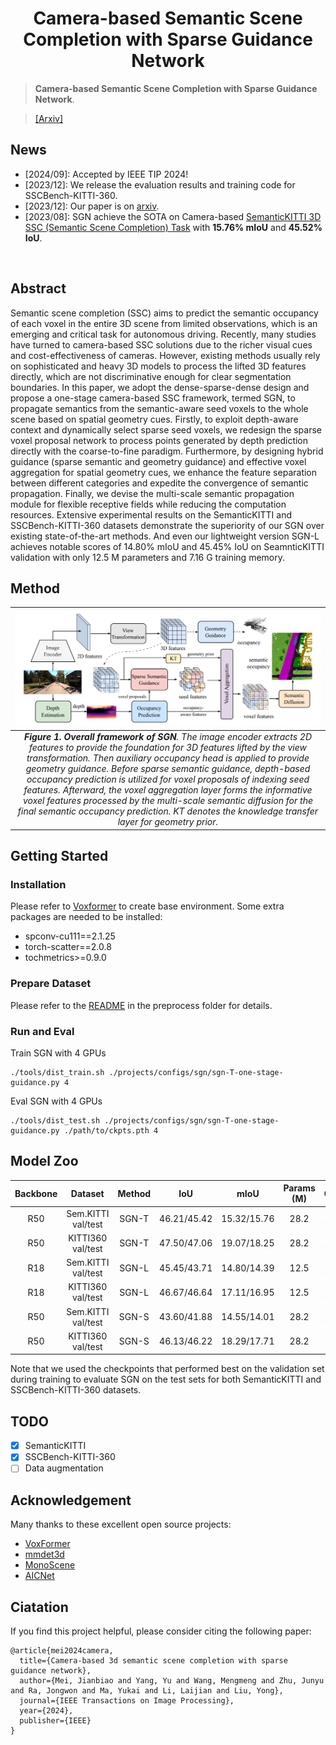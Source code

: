 <div align="center">   
  
# Camera-based Semantic Scene Completion with Sparse Guidance Network
</div>

> **Camera-based Semantic Scene Completion with Sparse Guidance Network**. 

>  [[Arxiv]](https://arxiv.org/pdf/2312.05752.pdf)


## News
- [2024/09]: Accepted by IEEE TIP 2024!
- [2023/12]: We release the evaluation results and training code for SSCBench-KITTI-360.
- [2023/12]: Our paper is on [arxiv](https://arxiv.org/pdf/2312.05752.pdf).
- [2023/08]: SGN achieve the SOTA on Camera-based [SemanticKITTI 3D SSC (Semantic Scene Completion) Task](http://www.semantic-kitti.org/tasks.html#ssc) with **15.76% mIoU** and **45.52% IoU**.
</br>


## Abstract
Semantic scene completion (SSC) aims to predict the semantic occupancy of each voxel in the entire 3D scene from limited observations, which is an emerging and critical task for autonomous driving. Recently, many studies have turned to camera-based SSC solutions due to the richer visual cues and cost-effectiveness of cameras. However, existing methods usually rely on sophisticated and heavy 3D models to process the lifted 3D features directly, which are not discriminative enough for clear segmentation boundaries. In this paper, we adopt the dense-sparse-dense design and propose a one-stage camera-based SSC framework, termed SGN, to propagate semantics from the semantic-aware seed voxels to the whole scene based on spatial geometry cues. Firstly, to exploit depth-aware context and dynamically select sparse seed voxels, we redesign the sparse voxel proposal network to process points generated by depth prediction directly with the coarse-to-fine paradigm. Furthermore, by designing hybrid guidance (sparse semantic and geometry guidance) and effective voxel aggregation for spatial geometry cues, we enhance the feature separation between different categories and expedite the convergence of semantic propagation. Finally, we devise the multi-scale semantic propagation module for flexible receptive fields while reducing the computation resources. Extensive experimental results on the SemanticKITTI and SSCBench-KITTI-360 datasets demonstrate the superiority of our SGN over existing state-of-the-art methods. And even our lightweight version SGN-L achieves notable scores of 14.80\% mIoU and 45.45\% IoU on SeamnticKITTI validation with only 12.5 M parameters and 7.16 G training memory.


## Method

| ![SGN.jpg](./teaser/arch.png) | 
|:--:| 
| ***Figure 1. Overall framework of SGN**. The image encoder extracts 2D features to provide the foundation for 3D features lifted by the view transformation. Then auxiliary occupancy head is applied to provide geometry guidance. Before sparse semantic guidance, depth-based occupancy prediction is utilized for voxel proposals of indexing seed features. Afterward, the voxel aggregation layer forms the informative voxel features processed by the multi-scale semantic diffusion for the final semantic occupancy prediction. KT denotes the knowledge transfer layer for geometry prior.* |

## Getting Started
### Installation
Please refer to [Voxformer](https://github.com/NVlabs/VoxFormer) to create base environment. Some extra packages are needed to be installed:  
- spconv-cu111==2.1.25  
- torch-scatter==2.0.8  
- tochmetrics>=0.9.0  
### Prepare Dataset
Please refer to the [README](preprocess/README.md) in the preprocess folder for details.
### Run and Eval
  
Train SGN with 4 GPUs 
```
./tools/dist_train.sh ./projects/configs/sgn/sgn-T-one-stage-guidance.py 4
```

Eval SGN with 4 GPUs
```
./tools/dist_test.sh ./projects/configs/sgn/sgn-T-one-stage-guidance.py ./path/to/ckpts.pth 4
```

## Model Zoo
| Backbone | Dataset| Method | IoU| mIoU | Params (M) | Config | Download |
| :---: | :---: | :---: | :---: | :---:| :---: | :---: | :---: |
| R50 | Sem.KITTI val/test| SGN-T |46.21/45.42| 15.32/15.76|28.2 |[config](./projects/configs/sgn/sgn-T-one-stage-guidance.py) |[model](https://drive.google.com/file/d/1cDKX6SpyoAHr-cfmjTRDsNF-3_JgtH3p/view?usp=drive_link) 
| R50 | KITTI360 val/test| SGN-T |47.50/47.06 | 19.07/18.25| 28.2 | [config](./projects/configs/sgn/sgn-T-one-stage-guidance-kitti360.py) |[model](https://drive.google.com/file/d/1pfS_9FPsXuUbT1m2tMqSowFN2iEA6KdB/view?usp=drive_link) 
| R18 | Sem.KITTI val/test| SGN-L | 45.45/43.71| 14.80/14.39| 12.5 |[config](./projects/configs/sgn/sgn-L-one-stage-guidance.py) |[model](https://drive.google.com/file/d/1qcjU-vQEju1ycL6NSmq1o53BuI8iYMaK/view?usp=drive_link)|
| R18 | KITTI360 val/test| SGN-L | 46.67/46.64 | 17.11/16.95 | 12.5 |[config](./projects/configs/sgn/sgn-L-one-stage-guidance-kitti360.py) |[model](https://drive.google.com/file/d/1hdR4gMDK4-NyulFDWUNPcLhEImNie8nI/view?usp=drive_link)|
| R50 | Sem.KITTI val/test| SGN-S | 43.60/41.88| 14.55/14.01| 28.2 |[config](./projects/configs/sgn/sgn-S-one-stage-guidance.py) |[model](https://drive.google.com/file/d/1nSh3b69zymabIKmc0L8gGNaEY7RA95T2/view?usp=drive_link)|
| R50 | KITTI360 val/test| SGN-S |46.13/46.22 |18.29/17.71 | 28.2 | [config](./projects/configs/sgn/sgn-S-one-stage-guidance-kitti360.py) |[model](https://drive.google.com/file/d/1WrvxWCq3EY2zRgLoW6JpLNawyiUr2SdD/view?usp=drive_link)|

Note that we used the checkpoints that performed best on the validation set during training to evaluate SGN on the test sets for both SemanticKITTI and SSCBench-KITTI-360 datasets.
 
## TODO

- [x] SemanticKITTI
- [x] SSCBench-KITTI-360
- [ ] Data augmentation

## Acknowledgement

Many thanks to these excellent open source projects:
- [VoxFormer](https://github.com/NVlabs/VoxFormer)
- [mmdet3d](https://github.com/open-mmlab/mmdetection3d)
- [MonoScene](https://github.com/astra-vision/MonoScene)
- [AICNet](https://github.com/waterljwant/SSC)

## Ciatation

If you find this project helpful, please consider citing the following paper:
```
@article{mei2024camera,
  title={Camera-based 3d semantic scene completion with sparse guidance network},
  author={Mei, Jianbiao and Yang, Yu and Wang, Mengmeng and Zhu, Junyu and Ra, Jongwon and Ma, Yukai and Li, Laijian and Liu, Yong},
  journal={IEEE Transactions on Image Processing},
  year={2024},
  publisher={IEEE}
}
```
